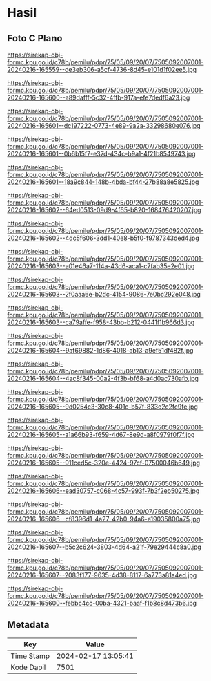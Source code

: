 # Hasil

## Foto C Plano

https://sirekap-obj-formc.kpu.go.id/c78b/pemilu/pdpr/75/05/09/20/07/7505092007001-20240216-165559--de3eb306-a5cf-4736-8d45-e101d1f02ee5.jpg

https://sirekap-obj-formc.kpu.go.id/c78b/pemilu/pdpr/75/05/09/20/07/7505092007001-20240216-165600--a89dafff-5c32-4ffb-917a-efe7dedf6a23.jpg

https://sirekap-obj-formc.kpu.go.id/c78b/pemilu/pdpr/75/05/09/20/07/7505092007001-20240216-165601--dc197222-0773-4e89-9a2a-33298680e076.jpg

https://sirekap-obj-formc.kpu.go.id/c78b/pemilu/pdpr/75/05/09/20/07/7505092007001-20240216-165601--0b6b15f7-e37d-434c-b9a1-4f21b8549743.jpg

https://sirekap-obj-formc.kpu.go.id/c78b/pemilu/pdpr/75/05/09/20/07/7505092007001-20240216-165601--18a9c844-148b-4bda-bf44-27b88a8e5825.jpg

https://sirekap-obj-formc.kpu.go.id/c78b/pemilu/pdpr/75/05/09/20/07/7505092007001-20240216-165602--64ed0513-09d9-4f65-b820-168476420207.jpg

https://sirekap-obj-formc.kpu.go.id/c78b/pemilu/pdpr/75/05/09/20/07/7505092007001-20240216-165602--4dc5f606-3dd1-40e8-b5f0-f9787343ded4.jpg

https://sirekap-obj-formc.kpu.go.id/c78b/pemilu/pdpr/75/05/09/20/07/7505092007001-20240216-165603--a01e46a7-114a-43d6-aca1-c7fab35e2e01.jpg

https://sirekap-obj-formc.kpu.go.id/c78b/pemilu/pdpr/75/05/09/20/07/7505092007001-20240216-165603--2f0aaa6e-b2dc-4154-9086-7e0bc292e048.jpg

https://sirekap-obj-formc.kpu.go.id/c78b/pemilu/pdpr/75/05/09/20/07/7505092007001-20240216-165603--ca79affe-f958-43bb-b212-0441f1b966d3.jpg

https://sirekap-obj-formc.kpu.go.id/c78b/pemilu/pdpr/75/05/09/20/07/7505092007001-20240216-165604--9af69882-1d86-4018-ab13-a9ef51df482f.jpg

https://sirekap-obj-formc.kpu.go.id/c78b/pemilu/pdpr/75/05/09/20/07/7505092007001-20240216-165604--4ac8f345-00a2-4f3b-bf68-a4d0ac730afb.jpg

https://sirekap-obj-formc.kpu.go.id/c78b/pemilu/pdpr/75/05/09/20/07/7505092007001-20240216-165605--9d0254c3-30c8-401c-b57f-833e2c2fc9fe.jpg

https://sirekap-obj-formc.kpu.go.id/c78b/pemilu/pdpr/75/05/09/20/07/7505092007001-20240216-165605--a1a66b93-f659-4d67-8e9d-a8f0979f0f7f.jpg

https://sirekap-obj-formc.kpu.go.id/c78b/pemilu/pdpr/75/05/09/20/07/7505092007001-20240216-165605--911ced5c-320e-4424-97cf-07500046b649.jpg

https://sirekap-obj-formc.kpu.go.id/c78b/pemilu/pdpr/75/05/09/20/07/7505092007001-20240216-165606--ead30757-c068-4c57-993f-7b3f2eb50275.jpg

https://sirekap-obj-formc.kpu.go.id/c78b/pemilu/pdpr/75/05/09/20/07/7505092007001-20240216-165606--cf8396d1-4a27-42b0-94a6-e19035800a75.jpg

https://sirekap-obj-formc.kpu.go.id/c78b/pemilu/pdpr/75/05/09/20/07/7505092007001-20240216-165607--b5c2c624-3803-4d64-a21f-79e29444c8a0.jpg

https://sirekap-obj-formc.kpu.go.id/c78b/pemilu/pdpr/75/05/09/20/07/7505092007001-20240216-165607--2083f177-9635-4d38-8117-6a773a81a4ed.jpg

https://sirekap-obj-formc.kpu.go.id/c78b/pemilu/pdpr/75/05/09/20/07/7505092007001-20240216-165600--febbc4cc-00ba-4321-baaf-f1b8c8d473b6.jpg


## Metadata

| Key        | Value               |
| ---------- | ------------------- |
| Time Stamp | 2024-02-17 13:05:41 |
| Kode Dapil | 7501                |



